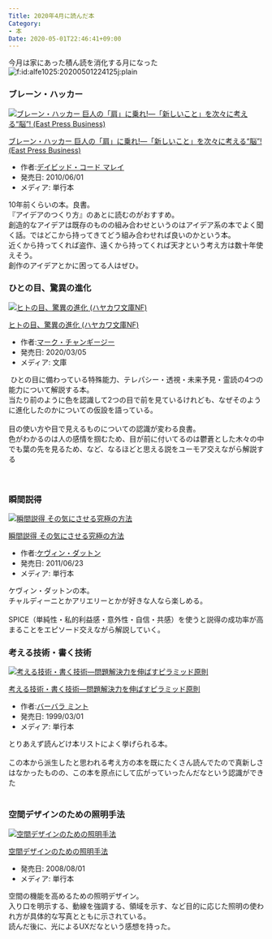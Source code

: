 ```yaml
---
Title: 2020年4月に読んだ本
Category:
- 本
Date: 2020-05-01T22:46:41+09:00
---
```


今月は家にあった積ん読を消化する月になった  
<img src="https://cdn-ak.f.st-hatena.com/images/fotolife/a/alfe1025/20200501/20200501224125.jpg" alt="f:id:alfe1025:20200501224125j:plain" title="f:id:alfe1025:20200501224125j:plain" class="hatena-fotolife" itemprop="image" />  

### ブレーン・ハッカー 

<a href="https://www.amazon.co.jp/exec/obidos/ASIN/4781603998/ab1025-22/"><img src="https://m.media-amazon.com/images/I/413e7TbcK7L._SL160_.jpg" class="hatena-asin-detail-image" alt="ブレーン・ハッカー 巨人の「肩」に乗れ!―「新しいこと」を次々に考える“脳”! (East Press Business)" title="ブレーン・ハッカー 巨人の「肩」に乗れ!―「新しいこと」を次々に考える“脳”! (East Press Business)" /></a>

<p class="hatena-asin-detail-title"><a href="https://www.amazon.co.jp/exec/obidos/ASIN/4781603998/ab1025-22/">ブレーン・ハッカー 巨人の「肩」に乗れ!―「新しいこと」を次々に考える“脳”! (East Press Business)</a>  

- 作者:<a href="http://d.hatena.ne.jp/keyword/%A5%C7%A5%A4%A5%D3%A5%C3%A5%C9%A1%A6%A5%B3%A1%BC%A5%C9%20%A5%DE%A5%EC%A5%A4" class="keyword">デイビッド・コード マレイ</a>
- 発売日: 2010/06/01
- メディア: 単行本





10年前くらいの本。良書。<br />『アイデアのつくり方』のあとに読むのがおすすめ。  
創造的なアイデアは既存のものの組み合わせというのはアイデア系の本でよく聞く話。ではどこから持ってきてどう組み合わせれば良いのかという本。<br />近くから持ってくれば盗作、遠くから持ってくれば天才という考え方は数十年使えそう。  
創作のアイデアとかに困ってる人はぜひ。  
### ひとの目、驚異の進化

<a href="https://www.amazon.co.jp/exec/obidos/ASIN/4150505551/ab1025-22/"><img src="https://m.media-amazon.com/images/I/41z5uqNcdyL._SL160_.jpg" class="hatena-asin-detail-image" alt="ヒトの目、驚異の進化 (ハヤカワ文庫NF)" title="ヒトの目、驚異の進化 (ハヤカワ文庫NF)" /></a>

<p class="hatena-asin-detail-title"><a href="https://www.amazon.co.jp/exec/obidos/ASIN/4150505551/ab1025-22/">ヒトの目、驚異の進化 (ハヤカワ文庫NF)</a>  

- 作者:<a href="http://d.hatena.ne.jp/keyword/%A5%DE%A1%BC%A5%AF%A1%A6%A5%C1%A5%E3%A5%F3%A5%AE%A1%BC%A5%B8%A1%BC" class="keyword">マーク・チャンギージー</a>
- 発売日: 2020/03/05
- メディア: 文庫





 ひとの目に備わっている特殊能力、テレパシー・透視・未来予見・霊読の4つの能力について解説する本。  
当たり前のように色を認識して2つの目で前を見ているけれども、なぜそのように進化したのかについての仮設を語っている。  
   
目の使い方や目で見えるものについての認識が変わる良書。  
色がわかるのは人の感情を掴むため、目が前に付いてるのは鬱蒼とした木々の中でも葉の先を見るため、など、なるほどと思える説をユーモア交えながら解説する  
   
   
### 瞬間説得

<a href="https://www.amazon.co.jp/exec/obidos/ASIN/4140814772/ab1025-22/"><img src="https://m.media-amazon.com/images/I/51hWOzlfkRL._SL160_.jpg" class="hatena-asin-detail-image" alt="瞬間説得 その気にさせる究極の方法" title="瞬間説得 その気にさせる究極の方法" /></a>

<p class="hatena-asin-detail-title"><a href="https://www.amazon.co.jp/exec/obidos/ASIN/4140814772/ab1025-22/">瞬間説得 その気にさせる究極の方法</a>  

- 作者:<a href="http://d.hatena.ne.jp/keyword/%A5%B1%A5%F4%A5%A3%A5%F3%A1%A6%A5%C0%A5%C3%A5%C8%A5%F3" class="keyword">ケヴィン・ダットン</a>
- 発売日: 2011/06/23
- メディア: 単行本





ケヴィン・ダットンの本。  
チャルディーニとかアリエリーとかが好きな人なら楽しめる。  
   
SPICE（単純性・私的利益感・意外性・自信・共感）を使うと説得の成功率が高まることをエピソード交えながら解説していく。  
### 考える技術・書く技術

<a href="https://www.amazon.co.jp/exec/obidos/ASIN/4478490279/ab1025-22/"><img src="https://m.media-amazon.com/images/I/416ZF6WG17L._SL160_.jpg" class="hatena-asin-detail-image" alt="考える技術・書く技術―問題解決力を伸ばすピラミッド原則" title="考える技術・書く技術―問題解決力を伸ばすピラミッド原則" /></a>

<p class="hatena-asin-detail-title"><a href="https://www.amazon.co.jp/exec/obidos/ASIN/4478490279/ab1025-22/">考える技術・書く技術―問題解決力を伸ばすピラミッド原則</a>  

- 作者:<a href="http://d.hatena.ne.jp/keyword/%A5%D0%A1%BC%A5%D0%A5%E9%20%A5%DF%A5%F3%A5%C8" class="keyword">バーバラ ミント</a>
- 発売日: 1999/03/01
- メディア: 単行本





とりあえず読んどけ本リストによく挙げられる本。  
<br />この本から派生したと思われる考え方の本を既にたくさん読んでたので真新しさはなかったものの、この本を原点にして広がっていったんだなという認識ができた  
   
### 空間デザインのための照明手法

<a href="https://www.amazon.co.jp/exec/obidos/ASIN/4274205843/ab1025-22/"><img src="https://m.media-amazon.com/images/I/51H5ut2HZyL._SL160_.jpg" class="hatena-asin-detail-image" alt="空間デザインのための照明手法" title="空間デザインのための照明手法" /></a>

<p class="hatena-asin-detail-title"><a href="https://www.amazon.co.jp/exec/obidos/ASIN/4274205843/ab1025-22/">空間デザインのための照明手法</a>  

- 発売日: 2008/08/01
- メディア: 単行本





空間の機能を高めるための照明デザイン。  
入り口を明示する、動線を強調する、領域を示す、など目的に応じた照明の使われ方が具体的な写真とともに示されている。  
読んだ後に、光によるUXだなという感想を持った。  

